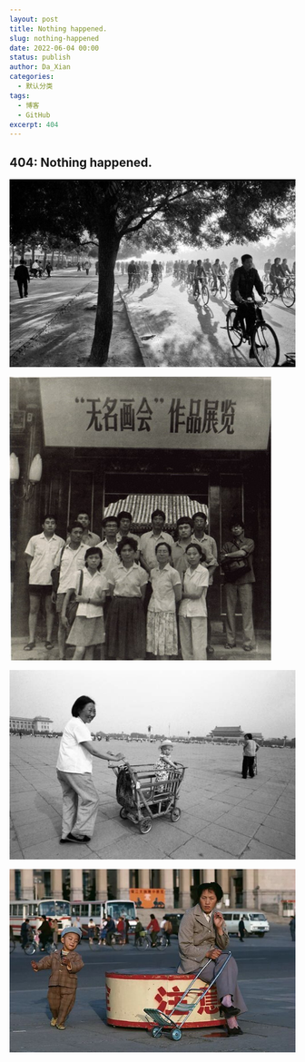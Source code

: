```yaml
---
layout: post
title: Nothing happened.
slug: nothing-happened
date: 2022-06-04 00:00
status: publish
author: Da_Xian
categories: 
  - 默认分类
tags: 
  - 博客
  - GitHub
excerpt: 404
---
```


## 404: Nothing happened.

![](./images/0535/1-Inge-Morath-Chang-An-Avenue-Beijing-China-1978.jpeg)

![](./images/0535/2-1979年7月14日无名画会展览就在北海的画舫斋.jpeg)

![](./images/0535/70.jpeg)

![](./images/0535/71.jpeg)
